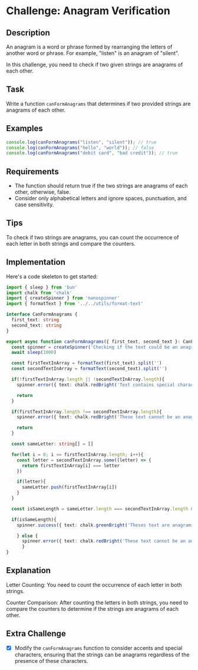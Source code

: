 # Challenge: Anagram Verification

## Description

An anagram is a word or phrase formed by rearranging the letters of another word or phrase. For example, "listen" is an anagram of "silent".

In this challenge, you need to check if two given strings are anagrams of each other.

## Task

Write a function `canFormAnagrams` that determines if two provided strings are anagrams of each other.

## Examples

 ```typescript
console.log(canFormAnagrams("listen", "silent")); // true
console.log(canFormAnagrams("hello", "world")); // false
console.log(canFormAnagrams("debit card", "bad credit")); // true
```

## Requirements

- The function should return true if the two strings are anagrams of each other, otherwise, false.
- Consider only alphabetical letters and ignore spaces, punctuation, and case sensitivity.

## Tips

To check if two strings are anagrams, you can count the occurrence of each letter in both strings and compare the counters.

## Implementation

Here's a code skeleton to get started:

```typescript
import { sleep } from 'bun'
import chalk from 'chalk'
import { createSpinner } from 'nanospinner'
import { formatText } from '../../utils/format-text'

interface CanFormAnagrams {
  first_text: string
  second_text: string
}

export async function canFormAnagrams({ first_text, second_text }: CanFormAnagrams){
  const spinner = createSpinner('Checking if the text could be an anagram').start()
  await sleep(1000)

  const firstTextInArray = formatText(first_text).split('')
  const secondTextInArray = formatText(second_text).split('')

  if(!firstTextInArray.length || !secondTextInArray.length){
    spinner.error({ text: chalk.redBright('Text contains special characters or numbers, which are not allowed.These text cannot be an anagram.') })

    return
  }

  if(firstTextInArray.length !== secondTextInArray.length){
    spinner.error({ text: chalk.redBright('These text cannot be an anagram.') })

    return
  }

  const sameLetter: string[] = []

  for(let i = 0; i <= firstTextInArray.length; i++){
    const letter = secondTextInArray.some((letter) => {
      return firstTextInArray[i] === letter
    })

    if(letter){
      sameLetter.push(firstTextInArray[i])
    }
  }

  const isSameLength = sameLetter.length === secondTextInArray.length && sameLetter.length === firstTextInArray.length

  if(isSameLength){
    spinner.success({ text: chalk.greenBright('Theses text are anagrams of each other.') })

    } else {
      spinner.error({ text: chalk.redBright('These text cannot be an anagram.') })
      }
}
```

## Explanation

Letter Counting: You need to count the occurrence of each letter in both strings.

Counter Comparison: After counting the letters in both strings, you need to compare the counters to determine if the strings are anagrams of each other.

## Extra Challenge

- [X] Modify the `canFormAnagrams` function to consider accents and special characters, ensuring that the strings can be anagrams regardless of the presence of these characters.
``` ```
